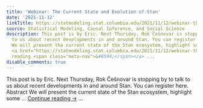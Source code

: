 ```yaml
---
title: 'Webinar: The Current State and Evolution of Stan'
date: '2021-11-12'
linkTitle: https://statmodeling.stat.columbia.edu/2021/11/12/webinar-the-current-state-and-evolution-of-stan/
source: Statistical Modeling, Causal Inference, and Social Science
description: This post is by Eric. Next Thursday, Rok Češnovar is stopping by to talk
  to us about recent developments in and around Stan. You can register here. Abstract
  We will present the current state of the Stan ecosystem, highlight some &#8230;
  <a href="https://statmodeling.stat.columbia.edu/2021/11/12/webinar-the-current-state-and-evolution-of-stan/">Continue
  reading <span class="meta-nav">&#8594;</span></a> ...
disable_comments: true
---
```

This post is by Eric. Next Thursday, Rok Češnovar is stopping by to talk to us about recent developments in and around Stan. You can register here. Abstract We will present the current state of the Stan ecosystem, highlight some &#8230; <a href="https://statmodeling.stat.columbia.edu/2021/11/12/webinar-the-current-state-and-evolution-of-stan/">Continue reading <span class="meta-nav">&#8594;</span></a> ...